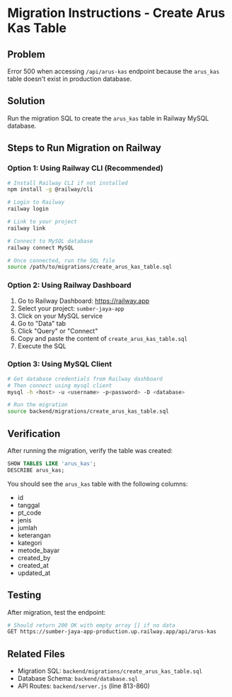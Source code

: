 # Migration Instructions - Create Arus Kas Table

## Problem
Error 500 when accessing `/api/arus-kas` endpoint because the `arus_kas` table doesn't exist in production database.

## Solution
Run the migration SQL to create the `arus_kas` table in Railway MySQL database.

## Steps to Run Migration on Railway

### Option 1: Using Railway CLI (Recommended)
```bash
# Install Railway CLI if not installed
npm install -g @railway/cli

# Login to Railway
railway login

# Link to your project
railway link

# Connect to MySQL database
railway connect MySQL

# Once connected, run the SQL file
source /path/to/migrations/create_arus_kas_table.sql
```

### Option 2: Using Railway Dashboard
1. Go to Railway Dashboard: https://railway.app
2. Select your project: `sumber-jaya-app`
3. Click on your MySQL service
4. Go to "Data" tab
5. Click "Query" or "Connect"
6. Copy and paste the content of `create_arus_kas_table.sql`
7. Execute the SQL

### Option 3: Using MySQL Client
```bash
# Get database credentials from Railway dashboard
# Then connect using mysql client
mysql -h <host> -u <username> -p<password> -D <database>

# Run the migration
source backend/migrations/create_arus_kas_table.sql
```

## Verification
After running the migration, verify the table was created:

```sql
SHOW TABLES LIKE 'arus_kas';
DESCRIBE arus_kas;
```

You should see the `arus_kas` table with the following columns:
- id
- tanggal
- pt_code
- jenis
- jumlah
- keterangan
- kategori
- metode_bayar
- created_by
- created_at
- updated_at

## Testing
After migration, test the endpoint:
```bash
# Should return 200 OK with empty array [] if no data
GET https://sumber-jaya-app-production.up.railway.app/api/arus-kas
```

## Related Files
- Migration SQL: `backend/migrations/create_arus_kas_table.sql`
- Database Schema: `backend/database.sql`
- API Routes: `backend/server.js` (line 813-860)
